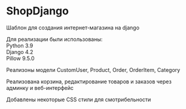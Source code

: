 <h1>ShopDjango</h1>
<p>
  Шаблон для создания интернет-магазина на django
</p>
<p>
  Для реализации были использованы:<br>
  Python 3.9<br>
  Django 4.2<br>
  Pillow 9.5.0
</p>
<p>
  Реализоны модели CustomUser, Product, Order, OrderItem, Category
</p>
<p>
  Реализована корзина, редактирование товаров и заказов через админку и веб-интерфейс
</p>
<p>
  Добавлены некоторые CSS стили для смотрибельности
</p>
